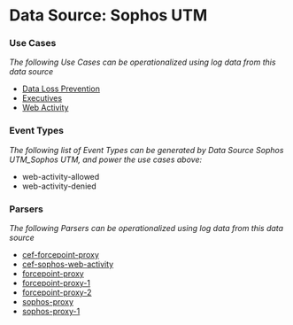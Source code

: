 Data Source: Sophos UTM
=======================

### Use Cases

_The following Use Cases can be operationalized using log data from this data source_

* [Data Loss Prevention](usecase_data_loss_prevention.md)
* [Executives](usecase_executives.md)
* [Web Activity](usecase_web_activity.md)


### Event Types

_The following list of Event Types can be generated by Data Source Sophos UTM_Sophos UTM, and power the use cases above:_

- web-activity-allowed
- web-activity-denied


### Parsers

_The following Parsers can be operationalized using log data from this data source_

* [cef-forcepoint-proxy](parserContent_cef-forcepoint-proxy.md)
* [cef-sophos-web-activity](parserContent_cef-sophos-web-activity.md)
* [forcepoint-proxy](parserContent_forcepoint-proxy.md)
* [forcepoint-proxy-1](parserContent_forcepoint-proxy-1.md)
* [forcepoint-proxy-2](parserContent_forcepoint-proxy-2.md)
* [sophos-proxy](parserContent_sophos-proxy.md)
* [sophos-proxy-1](parserContent_sophos-proxy-1.md)
